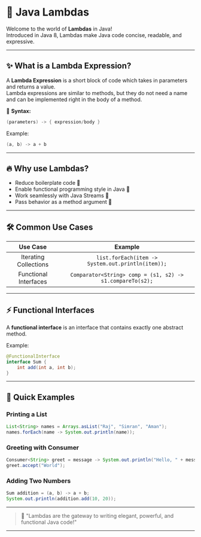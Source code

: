 # 🚀 Java Lambdas

Welcome to the world of **Lambdas** in Java!  
Introduced in Java 8, Lambdas make Java code concise, readable, and expressive.

---

## ✨ What is a Lambda Expression?

A **Lambda Expression** is a short block of code which takes in parameters and returns a value.  
Lambda expressions are similar to methods, but they do not need a name and can be implemented right in the body of a method.

📜 **Syntax:**

```java
(parameters) -> { expression/body }
```

Example:

```java
(a, b) -> a + b
```

---

## 🔥 Why use Lambdas?

- Reduce boilerplate code 🧹
- Enable functional programming style in Java 🌟
- Work seamlessly with Java Streams 🚰
- Pass behavior as a method argument 🏃

---

## 🛠 Common Use Cases

| Use Case | Example |
|:--------:|:-------:|
| Iterating Collections | `list.forEach(item -> System.out.println(item));` |
| Functional Interfaces | `Comparator<String> comp = (s1, s2) -> s1.compareTo(s2);` |

---

## ⚡ Functional Interfaces

A **functional interface** is an interface that contains exactly one abstract method.

Example:

```java
@FunctionalInterface
interface Sum {
    int add(int a, int b);
}
```

---

## 🎯 Quick Examples

### Printing a List
```java
List<String> names = Arrays.asList("Raj", "Simran", "Aman");
names.forEach(name -> System.out.println(name));
```

### Greeting with Consumer
```java
Consumer<String> greet = message -> System.out.println("Hello, " + message);
greet.accept("World");
```

### Adding Two Numbers
```java
Sum addition = (a, b) -> a + b;
System.out.println(addition.add(10, 20));
```

---

> 🚀 "Lambdas are the gateway to writing elegant, powerful, and functional Java code!"

---